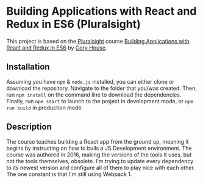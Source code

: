 # Building Applications with React and Redux in ES6 (Pluralsight)

This project is based on the [Pluralsight](https://www.pluralsight.com/) course [Building Applications with React and Redux in ES6](https://www.pluralsight.com/courses/react-redux-react-router-es6) by [Cory House](https://github.com/coryhouse).

## Installation
Assuming you have `npm` & `node.js` installed, you can either clone or download the repository. Navigate to the folder that you/was created. Then, run `npm install` on the command line to download the dependencies. Finally, run `npm start` to launch to the project in development mode, or `npm run build` in production mode.

## Description
The course teaches building a React app from the ground up, meaning it begins by instructing on how to buils a JS Development environment. The course was authored in 2016, making the versions of the tools it uses, but not the tools themselves, obsolete. I'm trying to update every dependency to its newest version and configure all of them to play nice with each other. The one constant is that I'm still using Webpack 1.
